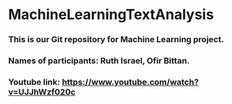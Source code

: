 # MachineLearningTextAnalysis
### This is our Git repository for Machine Learning project.
### Names of participants: Ruth Israel, Ofir Bittan.
### Youtube link: https://www.youtube.com/watch?v=UJJhWzf020c
